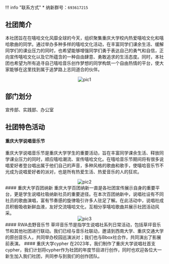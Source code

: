 !!! info "联系方式"
    * 纳新群号：`693617215`

## 社团简介  
本社团旨在在嘻哈文化风靡全球的今天，组织聚集重庆大学校内热爱嘻哈文化和嘻哈歌曲的同学。通过举办多种多样的嘻哈文化活动，在丰富同学们课余生活、缓解同学们的课业压力的同时，也希望能够增强同学们勇于表达自己的勇气和自信，正向宣传嘻哈文化以及它所蕴含的一种自由肆意、勇敢追求的生活态度。同时，本社团也希望为所有追寻自己嘻哈音乐创作梦想的同学构筑一个自由热情的平台，使大家能够在这里找到属于追梦路上志同道合的伙伴。  
<center><img src="/resourses/社团_文联_说唱社_001.jpg" alt="pic1"></center>  

## 部门划分  
宣传部、实践部、办公室  

## 社团特色活动
#### 重庆大学说唱音乐节  
重庆大学说唱音乐节是重庆大学学生的重要活动，旨在丰富同学课余生活、释放同学课业压力的同时，顺应嘻哈潮流、宣传嘻哈文化。在嘻哈音乐节期间将有很多说唱爱好者登台唱出属于他们自己的声音，多种风格的歌曲和歌手，使嘻哈音乐节不光成为说唱爱好者的派对，也是所有热爱生活、热爱音乐的人的狂欢。  
<center><img src="/resourses/社团_文联_说唱社_002.jpg" alt="pic2"></center>  
#### 重庆大学百团纳新  
重庆大学百团纳新一直是各社团宣传展示自身的重要平台，更是学生说唱社吸纳新社员的重要途径。在本次百团纳新中，说唱社设有不同社员的歌曲演唱，富有节奏感的旋律吸引许多人驻足了解。在此活动中，说唱社成员积极吸收新鲜血液，友好交流嘻哈文化，互相分享嘻哈歌曲并展示社团活动风采。  
<center><img src="/resourses/社团_文联_说唱社_003.jpeg" alt="pic3"></center>  
#### RWA去野音乐节  
草坪音乐节是指学生说唱社系列日常活动，包括草坪音乐节和其他社团进行联动。我们已经与音乐社联动，邀请到西南大学、重庆交通大学的原创音乐人，共同举办校园巡演派对；我们也与Bbox社合作，共同演出了影展前表演。  
#### 重庆大学cypher  
在2023年，我们制作了重庆大学说唱社首支cypher，我们计划将cypher作为社团的年度节目进行创作，同时也欢迎各位大一新生加入我们社团，共同参与到我们的创作团队。  